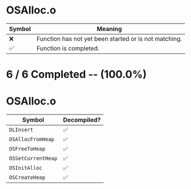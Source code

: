 # OSAlloc.o
| Symbol | Meaning 
| ------------- | ------------- 
| :x: | Function has not yet been started or is not matching. 
| :white_check_mark: | Function is completed. 


# 6 / 6 Completed -- (100.0%)
# OSAlloc.o
| Symbol | Decompiled? |
| ------------- | ------------- |
| `DLInsert` | :white_check_mark: |
| `OSAllocFromHeap` | :white_check_mark: |
| `OSFreeToHeap` | :white_check_mark: |
| `OSSetCurrentHeap` | :white_check_mark: |
| `OSInitAlloc` | :white_check_mark: |
| `OSCreateHeap` | :white_check_mark: |
